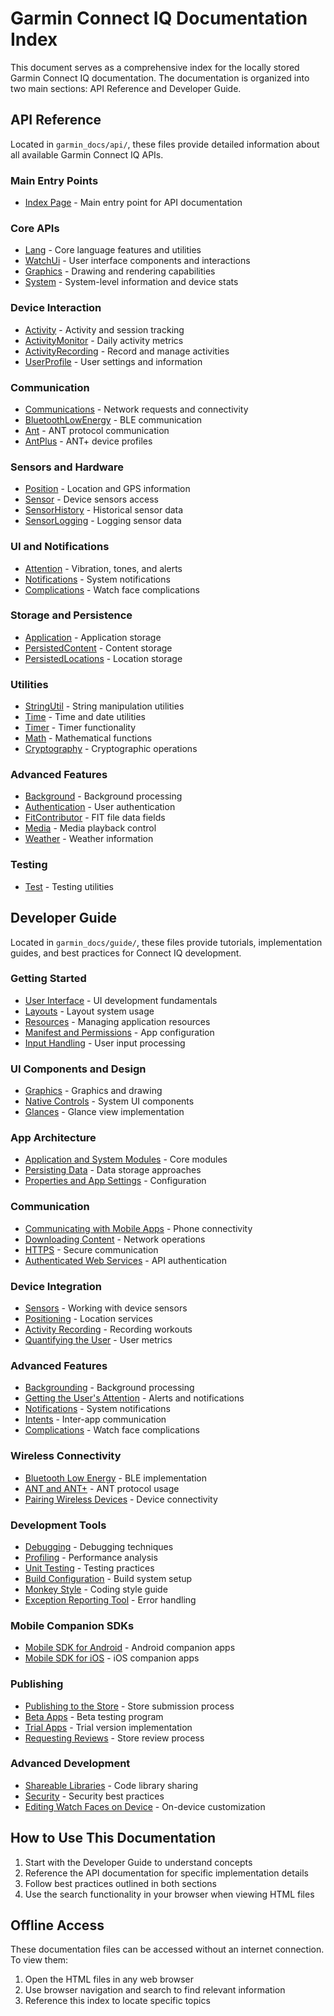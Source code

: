 # Garmin Connect IQ Documentation Index

This document serves as a comprehensive index for the locally stored Garmin Connect IQ documentation. The documentation is organized into two main sections: API Reference and Developer Guide.

## API Reference

Located in `garmin_docs/api/`, these files provide detailed information about all available Garmin Connect IQ APIs.

### Main Entry Points
- [Index Page](garmin_docs/api/index.html) - Main entry point for API documentation

### Core APIs
- [Lang](garmin_docs/api/Lang.html) - Core language features and utilities
- [WatchUi](garmin_docs/api/WatchUi.html) - User interface components and interactions
- [Graphics](garmin_docs/api/Graphics.html) - Drawing and rendering capabilities
- [System](garmin_docs/api/System.html) - System-level information and device stats

### Device Interaction
- [Activity](garmin_docs/api/Activity.html) - Activity and session tracking
- [ActivityMonitor](garmin_docs/api/ActivityMonitor.html) - Daily activity metrics
- [ActivityRecording](garmin_docs/api/ActivityRecording.html) - Record and manage activities
- [UserProfile](garmin_docs/api/UserProfile.html) - User settings and information

### Communication
- [Communications](garmin_docs/api/Communications.html) - Network requests and connectivity
- [BluetoothLowEnergy](garmin_docs/api/BluetoothLowEnergy.html) - BLE communication
- [Ant](garmin_docs/api/Ant.html) - ANT protocol communication
- [AntPlus](garmin_docs/api/AntPlus.html) - ANT+ device profiles

### Sensors and Hardware
- [Position](garmin_docs/api/Position.html) - Location and GPS information
- [Sensor](garmin_docs/api/Sensor.html) - Device sensors access
- [SensorHistory](garmin_docs/api/SensorHistory.html) - Historical sensor data
- [SensorLogging](garmin_docs/api/SensorLogging.html) - Logging sensor data

### UI and Notifications
- [Attention](garmin_docs/api/Attention.html) - Vibration, tones, and alerts
- [Notifications](garmin_docs/api/Notifications.html) - System notifications
- [Complications](garmin_docs/api/Complications.html) - Watch face complications

### Storage and Persistence
- [Application](garmin_docs/api/Application.html) - Application storage
- [PersistedContent](garmin_docs/api/PersistedContent.html) - Content storage
- [PersistedLocations](garmin_docs/api/PersistedLocations.html) - Location storage

### Utilities
- [StringUtil](garmin_docs/api/StringUtil.html) - String manipulation utilities
- [Time](garmin_docs/api/Time.html) - Time and date utilities
- [Timer](garmin_docs/api/Timer.html) - Timer functionality
- [Math](garmin_docs/api/Math.html) - Mathematical functions
- [Cryptography](garmin_docs/api/Cryptography.html) - Cryptographic operations

### Advanced Features
- [Background](garmin_docs/api/Background.html) - Background processing
- [Authentication](garmin_docs/api/Authentication.html) - User authentication
- [FitContributor](garmin_docs/api/FitContributor.html) - FIT file data fields
- [Media](garmin_docs/api/Media.html) - Media playback control
- [Weather](garmin_docs/api/Weather.html) - Weather information

### Testing
- [Test](garmin_docs/api/Test.html) - Testing utilities

## Developer Guide

Located in `garmin_docs/guide/`, these files provide tutorials, implementation guides, and best practices for Connect IQ development.

### Getting Started
- [User Interface](garmin_docs/guide/user_interface.html) - UI development fundamentals
- [Layouts](garmin_docs/guide/layouts.html) - Layout system usage
- [Resources](garmin_docs/guide/resources.html) - Managing application resources
- [Manifest and Permissions](garmin_docs/guide/manifest_and_permissions.html) - App configuration
- [Input Handling](garmin_docs/guide/input_handling.html) - User input processing

### UI Components and Design
- [Graphics](garmin_docs/guide/graphics.html) - Graphics and drawing
- [Native Controls](garmin_docs/guide/native_controls.html) - System UI components
- [Glances](garmin_docs/guide/glances.html) - Glance view implementation

### App Architecture
- [Application and System Modules](garmin_docs/guide/application_and_system_modules.html) - Core modules
- [Persisting Data](garmin_docs/guide/persisting_data.html) - Data storage approaches
- [Properties and App Settings](garmin_docs/guide/properties_and_app_settings.html) - Configuration

### Communication
- [Communicating with Mobile Apps](garmin_docs/guide/communicating_with_mobile_apps.html) - Phone connectivity
- [Downloading Content](garmin_docs/guide/downloading_content.html) - Network operations
- [HTTPS](garmin_docs/guide/https.html) - Secure communication
- [Authenticated Web Services](garmin_docs/guide/authenticated_web_services.html) - API authentication

### Device Integration
- [Sensors](garmin_docs/guide/sensors.html) - Working with device sensors
- [Positioning](garmin_docs/guide/positioning.html) - Location services
- [Activity Recording](garmin_docs/guide/activity_recording.html) - Recording workouts
- [Quantifying the User](garmin_docs/guide/quantifying_the_user.html) - User metrics

### Advanced Features
- [Backgrounding](garmin_docs/guide/backgrounding.html) - Background processing
- [Getting the User's Attention](garmin_docs/guide/getting_the_users_attention.html) - Alerts and notifications
- [Notifications](garmin_docs/guide/notifications.html) - System notifications
- [Intents](garmin_docs/guide/intents.html) - Inter-app communication
- [Complications](garmin_docs/guide/complications.html) - Watch face complications

### Wireless Connectivity
- [Bluetooth Low Energy](garmin_docs/guide/bluetooth_low_energy.html) - BLE implementation
- [ANT and ANT+](garmin_docs/guide/ant_and_ant_plus.html) - ANT protocol usage
- [Pairing Wireless Devices](garmin_docs/guide/pairing_wireless_devices.html) - Device connectivity

### Development Tools
- [Debugging](garmin_docs/guide/debugging.html) - Debugging techniques
- [Profiling](garmin_docs/guide/profiling.html) - Performance analysis
- [Unit Testing](garmin_docs/guide/unit_testing.html) - Testing practices
- [Build Configuration](garmin_docs/guide/build_configuration.html) - Build system setup
- [Monkey Style](garmin_docs/guide/monkey_style.html) - Coding style guide
- [Exception Reporting Tool](garmin_docs/guide/exception_reporting_tool.html) - Error handling

### Mobile Companion SDKs
- [Mobile SDK for Android](garmin_docs/guide/mobile_sdk_for_android.html) - Android companion apps
- [Mobile SDK for iOS](garmin_docs/guide/mobile_sdk_for_ios.html) - iOS companion apps

### Publishing
- [Publishing to the Store](garmin_docs/guide/publishing_to_the_store.html) - Store submission process
- [Beta Apps](garmin_docs/guide/beta_apps.html) - Beta testing program
- [Trial Apps](garmin_docs/guide/trial_apps.html) - Trial version implementation
- [Requesting Reviews](garmin_docs/guide/requesting_reviews.html) - Store review process

### Advanced Development
- [Shareable Libraries](garmin_docs/guide/shareable_libraries.html) - Code library sharing
- [Security](garmin_docs/guide/security.html) - Security best practices
- [Editing Watch Faces on Device](garmin_docs/guide/editing_watch_faces_on_device.html) - On-device customization

## How to Use This Documentation

1. Start with the Developer Guide to understand concepts
2. Reference the API documentation for specific implementation details
3. Follow best practices outlined in both sections
4. Use the search functionality in your browser when viewing HTML files

## Offline Access

These documentation files can be accessed without an internet connection. To view them:

1. Open the HTML files in any web browser
2. Use browser navigation and search to find relevant information
3. Reference this index to locate specific topics